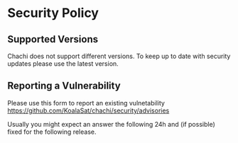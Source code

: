 # Security Policy
## Supported Versions

Chachi does not support different versions. To keep up to date with security updates please use the latest version.

## Reporting a Vulnerability

Please use this form to report an existing vulnetability https://github.com/KoalaSat/chachi/security/advisories

Usually you might expect an answer the following 24h and (if possible) fixed for the following release.
